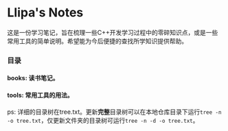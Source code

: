 # Llipa's Notes



​	这是一份学习笔记，旨在梳理一些C++开发学习过程中的零碎知识点，或是一些常用工具的简单说明。希望能为今后便捷的查找所学知识提供帮助。



### 目录

#### books: 读书笔记。

#### tools: 常用工具的用法。



ps: 详细的目录树在tree.txt。更新**完整**目录树可以在本地仓库目录下运行`tree -n -o tree.txt`，仅更新文件夹的目录树可运行`tree -n -d -o tree.txt`。